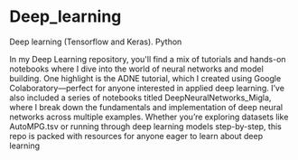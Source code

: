 # Deep_learning
Deep learning (Tensorflow and Keras). Python

In my Deep Learning repository, you'll find a mix of tutorials and hands-on notebooks where I dive into the world of neural networks and model building. One highlight is the ADNE tutorial, which I created using Google Colaboratory—perfect for anyone interested in applied deep learning. I’ve also included a series of notebooks titled DeepNeuralNetworks_Migla, where I break down the fundamentals and implementation of deep neural networks across multiple examples. Whether you’re exploring datasets like AutoMPG.tsv or running through deep learning models step-by-step, this repo is packed with resources for anyone eager to learn about deep learning
